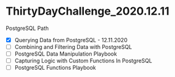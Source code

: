 # ThirtyDayChallenge_2020.12.11

PostgreSQL Path
- [x] Querying Data from PostgreSQL - 12.11.2020
- [ ] Combining and Filtering Data with PostgreSQL
- [ ] PostgreSQL Data Manipulation Playbook
- [ ] Capturing Logic with Custom Functions In PostgreSQL
- [ ] PostgreSQL Functions Playbook
